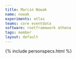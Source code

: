 ```yaml
---
title: Marcin Nowak
name: nowak
experiments: atlas
teams: core eventdata
software: rootframework athena
tags: member
layout: default
---
```


{% include personspecs.html %}
